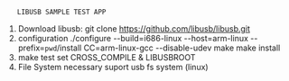        LIBUSB SAMPLE TEST APP
1. Download libusb:
    git clone https://github.com/libusb/libusb.git
2. configuration
     ./configure --build=i686-linux --host=arm-linux --prefix=`pwd`/install CC=arm-linux-gcc --disable-udev
     make
     make install
3. make test 
   set CROSS_COMPILE & LIBUSBROOT
4. File System necessary
   suport usb fs system (linux)
